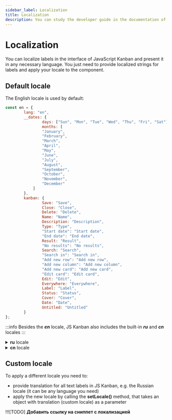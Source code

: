 ```yaml
---
sidebar_label: Localization
title: Localization
description: You can study the developer guide in the documentation of the JavaScript Kanban library. Browse API reference, try out code examples and live demos.
---
```

# Localization

You can localize labels in the interface of JavaScript Kanban and present it in any necessary language. You just need to provide localized strings for labels and apply your locale to the component.

## Default locale

The English locale is used by default:

~~~js
const en = {
		lang: "en",
		__dates: {
				days: ["Sun", "Mon", "Tue", "Wed", "Thu", "Fri", "Sat"],
				months: [
		        "January",
		        "February",
		        "March",
		        "April",
		        "May",
		        "June",
		        "July",
		        "August",
		        "September",
		        "October",
		        "November",
		        "December"
		    ]
		},
		kanban: {
				Save: "Save",
				Close: "Close",
				Delete: "Delete",
				Name: "Name",
				Description: "Description",
				Type: "Type",
				"Start date": "Start date",
				"End date": "End date",
				Result: "Result",
				"No results": "No results",
				Search: "Search",
				"Search in": "Search in",
				"Add new row": "Add new row",
				"Add new column": "Add new column",
				"Add new card": "Add new card",
				"Edit card": "Edit card",
				Edit: "Edit",
				Everywhere: "Everywhere",
				Label: "Label",
				Status: "Status",
				Cover: "Cover",
				Date: "Date",
				Untitled: "Untitled"
		}
};
~~~

:::info
Besides the ***en*** locale, JS Kanban also includes the built-in ***ru*** and ***cn*** locales
:::

<details>
<summary><b>ru</b> locale</summary>

~~~jsx
const days = ["Вск", "Пон", "Втр", "Срд", "Чет", "Птн", "Суб"];
const months = [
		"Январь",
		"Февраль",
		"Март",
		"Апрель",
		"Май",
		"Июнь",
		"Июль",
		"Август",
		"Сентябрь",
		"Октябрь",
		"Ноябрь",
		"Декабрь"
];
const ru = {
		lang: "ru",
		__dates: {
				months,
				days,
		},
		kanban: {
				Save: "Сохранить",
				Close: "Закрыть",
				Delete: "Удалить",
				Name: "Задача",
				Description: "Описание",
				Type: "Тип",
				"Start Date": "Дата выполнения",
				"End Date": "Дата окончания",
				Result: "Результат",
				"No results": "Ничего не найдено",
				Search: "Поиск",
				"Search in": "Поиск",
				"Add new row": "Новая строка",
				"Add new column": "Новая колонка",
				"Add new card": "Добавить новую карточку",
				"Edit card": "Редактировать карточку",
				Edit: "Редактировать",
				Everywhere: "Всюду",
				Label: "Заголовок",
				Status: "Статус",
				Cover: "Обложка",
				Date: "Дата",
				Untitled: "Без названия"
		}
};
~~~
</details>

<details>
<summary><b>cn</b> locale</summary>

~~~jsx
const days_cn = ["周日", "周一", "周二", "周三", "周四", "周五", "周六"];
const months_cn = [
		"一月",
		"二月",
		"三月",
		"四月",
		"五月",
		"六月",
		"七月",
		"八月",
		"九月",
		"十月",
		"十一月",
		"十二月"
];
const cn = {
		lang: "cn",
		__dates: {
				months: months_cn,
				days: days_cn,
		},
		kanban: {
				Save: "保存",
				Close: "关闭",
				Delete: "删除",
				Name: "名称",
				Description: "描述",
				Type: "类型",
				"Start Date": "开始日期",
				"End Date": "结束日期",
				// [todo] need translation verification
				Result: "结果",
				"No results": "没有结果",
				Search: "搜索",
				"Search in": "搜索",
				"Add new row": "添加新行",
				"Add new column": "添加新列",
				"Add new card": "添加新卡",
				"Edit card": "编辑卡片",
				Edit: "编辑",
				Everywhere: "无处不在",
				Label: "标签",
				Status: "状态",
				Cover: "封面",
				Date: "日期",
				Untitled: "无题"
		}
};
~~~
</details>



## Custom locale

To apply a different locale you need to:

- provide translation for all text labels in JS Kanban, e.g. the Russian locale (it can be any language you need)
- apply the new locale by calling the **setLocale()** method, that takes an object with translation (custom locale) as a parameter

!!![TODO] **Добавить ссылку на сниппет с локализацией**

<iframe src="" frameborder="0" class="snippet_iframe" width="100%" height="400"></iframe>
